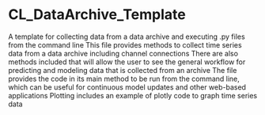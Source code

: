 # CL_DataArchive_Template
A template for collecting data from a data archive and executing .py files from the command line
 This file provides methods to collect time series data from a data archive including channel connections
 There are also methods included that will allow the user to see the general workflow for predicting and modeling data that is collected from an archive
 The file provides the code in its main method to be run from the command line, which can be useful for continuous model updates and other web-based applications
 Plotting includes an example of plotly code to graph time series data
